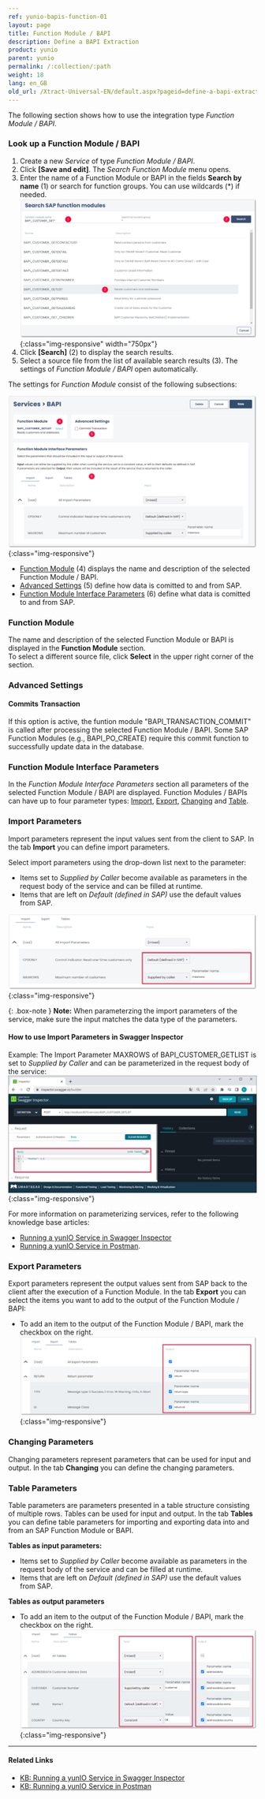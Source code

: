 ```yaml
---
ref: yunio-bapis-function-01
layout: page
title: Function Module / BAPI
description: Define a BAPI Extraction
product: yunio
parent: yunio
permalink: /:collection/:path
weight: 18
lang: en_GB
old_url: /Xtract-Universal-EN/default.aspx?pageid=define-a-bapi-extraction
---
```


The following section shows how to use the integration type *Function Module / BAPI*.

### Look up a Function Module / BAPI

1. Create a new *Service* of type *Function Module / BAPI*.
2. Click **[Save and edit]**. The *Search Function Module* menu opens.
3. Enter the name of a Function Module or BAPI in the fields **Search by name** (1) or search for function groups. You can use wildcards (*) if needed.<br>
![Look-Up-Function-Module](/img/content/yunio/search-bapi.png){:class="img-responsive" width="750px"}
4. Click **[Search]** (2) to display the search results.
5. Select a source file from the list of available search results (3). The settings of *Function Module / BAPI* open automatically.<br>

The settings for *Function Module* consist of the following subsections:

![yunIO-function-module](/img/content/yunio/bapi-settings.png){:class="img-responsive"}

- [Function Module](#function-module) (4) displays the name and description of the selected Function Module / BAPI.
- [Advanced Settings](#advanced-settings) (5) define how data is comitted to and from SAP.
- [Function Module Interface Parameters](#function-module-interface-parameters) (6) define what data is comitted to and from SAP.

### Function Module

The name and description of the selected Function Module or BAPI is displayed in the **Function Module** section.<br>
To select a different source file, click **Select** in the upper right corner of the section.

### Advanced Settings

#### Commits Transaction

If this option is active, the funtion module "BAPI_TRANSACTION_COMMIT" is called after processing the selected Function Module / BAPI. 
Some SAP Function Modules (e.g., BAPI_PO_CREATE) require this commit function to successfully update data in the database.

### Function Module Interface Parameters

In the *Function Module Interface Parameters* section all parameters of the selected Function Module / BAPI are displayed.
Function Modules / BAPIs can have up to four parameter types: [Import](#import-parameters), [Export](#export-parameters), [Changing](#changing-parameters) and [Table](#table-parameters).

### Import Parameters
Import parameters represent the input values sent from the client to SAP. In the tab **Import** you can define import parameters.
 
Select import parameters using the drop-down list next to the parameter:
- Items set to *Supplied by Caller* become available as parameters in the request body of the service and can be filled at runtime.
- Items that are left on *Default (defined in SAP)* use the default values from SAP.

![BAPI export parameters](/img/content/yunio/BAPI-input.png){:class="img-responsive"}

{: .box-note }
**Note:** When parameterzing the import parameters of the service, make sure the input matches the data type of the parameters.<br>

#### How to use Import Parameters in Swagger Inspector

Example: The Import Parameter MAXROWS of BAPI_CUSTOMER_GETLIST is set to *Supplied by Caller* and can be parameterized in the request body of the service:<br>
![BAPI export parameters](/img/content/yunio/swagger-inspector-parameter.png){:class="img-responsive"}

For more information on parameterizing services, refer to the following knowledge base articles: 
- [Running a yunIO Service in Swagger Inspector](https://kb.theobald-software.com/yunio/running-a-yunio-service-in-swagger-inspector) 
- [Running a yunIO Service in Postman](https://kb.theobald-software.com/yunio/running-a-yunio-service-in-postman).

### Export Parameters
Export parameters represent the output values sent from SAP back to the client after the execution of a Function Module.
In the tab **Export** you can select the items you want to add to the output of the Function Module / BAPI: 
- To add an item to the output of the Function Module / BAPI, mark the checkbox on the right.<br>
![BAPI export parameters](/img/content/yunio/BAPI-output.png){:class="img-responsive"}

### Changing Parameters

Changing parameters represent parameters that can be used for input and output. In the tab **Changing** you can define the changing parameters.

### Table Parameters

Table parameters are parameters presented in a table structure consisting of multiple rows. Tables can be used for input and output.
In the tab **Tables** you can define table parameters for importing and exporting data into and from an SAP Function Module or BAPI.

**Tables as input parameters:**<br>
- Items set to *Supplied by Caller* become available as parameters in the request body of the service and can be filled at runtime.
- Items that are left on *Default (defined in SAP)* use the default values from SAP.

**Tables as output parameters**<br>
- To add an item to the output of the Function Module / BAPI, mark the checkbox on the right.<br>
![BAPI table](/img/content/yunio/BAPI-table.png){:class="img-responsive"}

*****
#### Related Links
- [KB: Running a yunIO Service in Swagger Inspector](https://kb.theobald-software.com/yunio/running-a-yunio-service-in-swagger-inspector)
- [KB: Running a yunIO Service in Postman](https://kb.theobald-software.com/yunio/running-a-yunio-service-in-postman)
